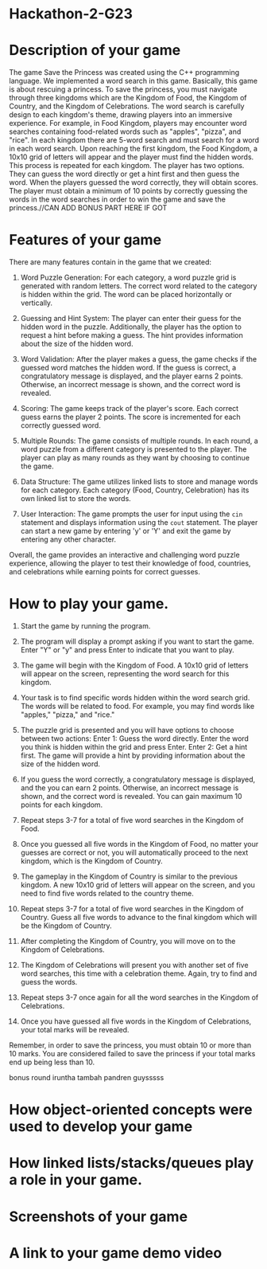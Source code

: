 # Hackathon-2-G23

# Description of your game
The game Save the Princess was created using the C++ programming language. We implemented a word search in this game. Basically, this game is about rescuing a princess. To save the princess, you must navigate through three kingdoms which are the Kingdom of Food, the Kingdom of Country, and the Kingdom of Celebrations. The word search is carefully design to each kingdom's theme, drawing players into an immersive experience. For example, in Food Kingdom, players may encounter word searches containing food-related words such as "apples", "pizza", and "rice". In each kingdom there are 5-word search and must search for a word in each word search. Upon reaching the first kingdom, the Food Kingdom, a 10x10 grid of letters will appear and the player must find the hidden words. This process is repeated for each kingdom. The player has two options. They can guess the word directly or get a hint first and then guess the word. When the players guessed the word correctly, they will obtain scores. The player must obtain a minimum of 10 points by correctly guessing the words in the word searches in order to win the game and save the princess.//CAN ADD BONUS PART HERE IF GOT
# Features of your game
There are many features contain in the game that we created:

1. Word Puzzle Generation: For each category, a word puzzle grid is generated with random letters. The correct word related to the category is hidden within the grid. The word can be placed horizontally or vertically.

2. Guessing and Hint System: The player can enter their guess for the hidden word in the puzzle. Additionally, the player has the option to request a hint before making a guess. The hint provides information about the size of the hidden word.

3. Word Validation: After the player makes a guess, the game checks if the guessed word matches the hidden word. If the guess is correct, a congratulatory message is displayed, and the player earns 2 points. Otherwise, an incorrect message is shown, and the correct word is revealed.

4. Scoring: The game keeps track of the player's score. Each correct guess earns the player 2 points. The score is incremented for each correctly guessed word.

5. Multiple Rounds: The game consists of multiple rounds. In each round, a word puzzle from a different category is presented to the player. The player can play as many rounds as they want by choosing to continue the game.

6. Data Structure: The game utilizes linked lists to store and manage words for each category. Each category (Food, Country, Celebration) has its own linked list to store the words.

7. User Interaction: The game prompts the user for input using the `cin` statement and displays information using the `cout` statement. The player can start a new game by entering 'y' or 'Y' and exit the game by entering any other character.

Overall, the game provides an interactive and challenging word puzzle experience, allowing the player to test their knowledge of food, countries, and celebrations while earning points for correct guesses.

# How to play your game.

1. Start the game by running the program.
   
2. The program will display a prompt asking if you want to start the game. Enter "Y" or "y" and press Enter to indicate that you want to play.

3. The game will begin with the Kingdom of Food. A 10x10 grid of letters will appear on the screen, representing the word search for this kingdom.

4. Your task is to find specific words hidden within the word search grid. The words will be related to food. For example, you may find words like "apples," "pizza," and "rice."

5. The puzzle grid is presented and you will have options to choose between two actions:
Enter 1: Guess the word directly. Enter the word you think is hidden within the grid and press Enter.
Enter 2: Get a hint first. The game will provide a hint by providing information about the size of the hidden word.

7. If you guess the word correctly, a congratulatory message is displayed, and the you can earn 2 points. Otherwise, an incorrect message is shown, and the correct word is revealed. You can gain maximum 10 points for each kingdom.

8. Repeat steps 3-7 for a total of five word searches in the Kingdom of Food. 

9. Once you guessed all five words in the Kingdom of Food, no matter your guesses are correct or not, you will automatically proceed to the next kingdom, which is the Kingdom of Country.

10. The gameplay in the Kingdom of Country is similar to the previous kingdom. A new 10x10 grid of letters will appear on the screen, and you need to find five words related to the country theme.

11. Repeat steps 3-7 for a total of five word searches in the Kingdom of Country. Guess all five words to advance to the final kingdom which will be the Kingdom of Country.

12. After completing the Kingdom of Country, you will move on to the Kingdom of Celebrations.

13. The Kingdom of Celebrations will present you with another set of five word searches, this time with a celebration theme. Again, try to find and guess the words.

14. Repeat steps 3-7 once again for all the word searches in the Kingdom of Celebrations.

15. Once you have guessed all five words in the Kingdom of Celebrations, your total marks will be revealed.

Remember, in order to save the princess, you must obtain 10 or more than 10 marks. You are considered failed to save the princess if your total marks end up being less than 10.

bonus round iruntha tambah pandren guysssss

# How object-oriented concepts were used to develop your game

# How linked lists/stacks/queues play a role in your game.

# Screenshots of your game

# A link to your game demo video
